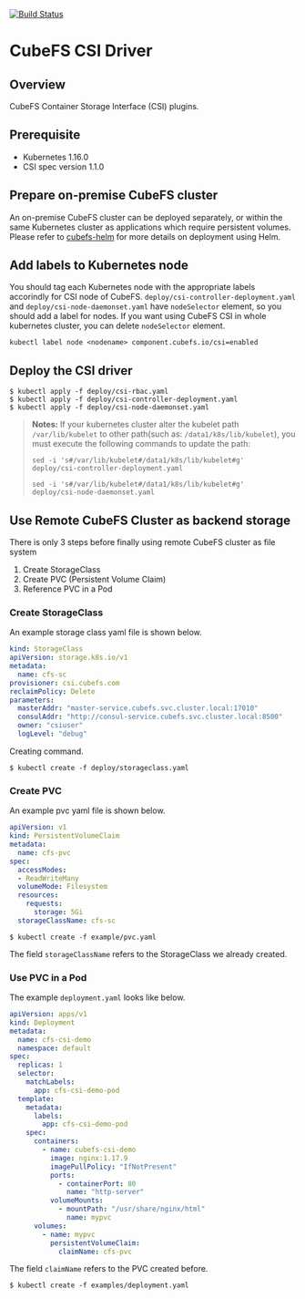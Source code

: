 [![Build Status](https://travis-ci.org/cubefs/cubefs-csi.svg?branch=master)](https://travis-ci.org/cubefs/cubefs-csi)

# CubeFS CSI Driver

## Overview

CubeFS Container Storage Interface (CSI) plugins.

## Prerequisite

* Kubernetes 1.16.0
* CSI spec version 1.1.0

## Prepare on-premise CubeFS cluster

An on-premise CubeFS cluster can be deployed separately, or within the same Kubernetes cluster as applications which require persistent volumes. Please refer to [cubefs-helm](https://github.com/cubefs/cubefs-helm) for more details on deployment using Helm.

## Add labels to Kubernetes node

You should tag each Kubernetes node with the appropriate labels accorindly for CSI node of CubeFS.
`deploy/csi-controller-deployment.yaml` and `deploy/csi-node-daemonset.yaml` have `nodeSelector` element, 
so you should add a label for nodes. If you want using CubeFS CSI in whole kubernetes cluster, you can delete `nodeSelector` element.

```
kubectl label node <nodename> component.cubefs.io/csi=enabled
```

## Deploy the CSI driver

```
$ kubectl apply -f deploy/csi-rbac.yaml
$ kubectl apply -f deploy/csi-controller-deployment.yaml
$ kubectl apply -f deploy/csi-node-daemonset.yaml
```
> **Notes:** If your kubernetes cluster alter the kubelet path `/var/lib/kubelet` to other path(such as: `/data1/k8s/lib/kubelet`), you must execute the following commands to update the path:
>
> `sed -i 's#/var/lib/kubelet#/data1/k8s/lib/kubelet#g'  deploy/csi-controller-deployment.yaml`
>
> `sed -i 's#/var/lib/kubelet#/data1/k8s/lib/kubelet#g'  deploy/csi-node-daemonset.yaml`

## Use Remote CubeFS Cluster as backend storage

There is only 3 steps before finally using remote CubeFS cluster as file system

1. Create StorageClass
2. Create PVC (Persistent Volume Claim)
3. Reference PVC in a Pod

### Create StorageClass

An example storage class yaml file is shown below.

```yaml
kind: StorageClass
apiVersion: storage.k8s.io/v1
metadata:
  name: cfs-sc
provisioner: csi.cubefs.com
reclaimPolicy: Delete
parameters:
  masterAddr: "master-service.cubefs.svc.cluster.local:17010"
  consulAddr: "http://consul-service.cubefs.svc.cluster.local:8500"
  owner: "csiuser"
  logLevel: "debug"
```

Creating command.

```
$ kubectl create -f deploy/storageclass.yaml
```

### Create PVC

An example pvc yaml file is shown below.

```yaml
apiVersion: v1
kind: PersistentVolumeClaim
metadata:
  name: cfs-pvc
spec:
  accessModes:
  - ReadWriteMany
  volumeMode: Filesystem
  resources:
    requests:
      storage: 5Gi
  storageClassName: cfs-sc
```

```
$ kubectl create -f example/pvc.yaml
```

The field `storageClassName` refers to the StorageClass we already created.

### Use PVC in a Pod

The example `deployment.yaml` looks like below.

```yaml
apiVersion: apps/v1
kind: Deployment
metadata:
  name: cfs-csi-demo
  namespace: default
spec:
  replicas: 1
  selector:
    matchLabels:
      app: cfs-csi-demo-pod
  template:
    metadata:
      labels:
        app: cfs-csi-demo-pod
    spec:
      containers:
        - name: cubefs-csi-demo
          image: nginx:1.17.9
          imagePullPolicy: "IfNotPresent"
          ports:
            - containerPort: 80
              name: "http-server"
          volumeMounts:
            - mountPath: "/usr/share/nginx/html"
              name: mypvc
      volumes:
        - name: mypvc
          persistentVolumeClaim:
            claimName: cfs-pvc
```

The field `claimName` refers to the PVC created before.
```
$ kubectl create -f examples/deployment.yaml
```
